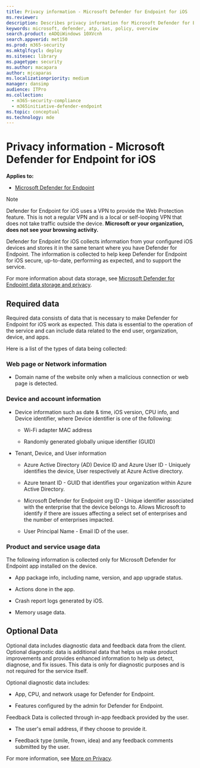 ```yaml
---
title: Privacy information - Microsoft Defender for Endpoint for iOS
ms.reviewer: 
description: Describes privacy information for Microsoft Defender for Endpoint for iOS
keywords: microsoft, defender, atp, ios, policy, overview
search.product: eADQiWindows 10XVcnh
search.appverid: met150
ms.prod: m365-security
ms.mktglfcycl: deploy
ms.sitesec: library
ms.pagetype: security
ms.author: macapara
author: mjcaparas
ms.localizationpriority: medium
manager: dansimp
audience: ITPro
ms.collection: 
  - m365-security-compliance
  - m365initiative-defender-endpoint
ms.topic: conceptual
ms.technology: mde
---
```


# Privacy information - Microsoft Defender for Endpoint for iOS

**Applies to:**

- [Microsoft Defender for Endpoint](microsoft-defender-atp-ios.md)

> [!NOTE]
> Defender for Endpoint for iOS uses a VPN to provide the Web Protection feature. This is not a regular VPN and is a local or self-looping VPN that does not take traffic outside the device. **Microsoft or your organization, does not see your browsing activity.**

Defender for Endpoint for iOS collects information from your configured iOS devices and stores it in the same tenant where you have Defender for Endpoint. The information is collected to help keep Defender for Endpoint for iOS secure, up-to-date, performing as expected, and to support the service.

For more information about data storage, see [Microsoft Defender for Endpoint data storage and privacy](data-storage-privacy.md).

## Required data 

Required data consists of data that is necessary to make Defender for Endpoint for iOS work as expected. This data is essential to the operation of the service and can include data related to the end user, organization, device, and apps. 

Here is a list of the types of data being collected: 

### Web page or Network information 

- Domain name of the website only when a malicious connection or web page is detected. 

### Device and account information 

- Device information such as date & time, iOS version, CPU info, and Device identifier, where Device identifier is one of the following: 

    - Wi-Fi adapter MAC address 

    - Randomly generated globally unique identifier (GUID) 

- Tenant, Device, and User information 

    - Azure Active Directory (AD) Device ID and Azure User ID - Uniquely identifies the device, User respectively at Azure Active directory. 

    - Azure tenant ID - GUID that identifies your organization within Azure Active Directory. 

    - Microsoft Defender for Endpoint org ID - Unique identifier associated with the enterprise that the device belongs to. Allows Microsoft to identify if there are issues affecting a select set of enterprises and the number of enterprises impacted. 

    - User Principal Name - Email ID of the user. 

### Product and service usage data 

The following information is collected only for Microsoft Defender for Endpoint app installed on the device. 

- App package info, including name, version, and app upgrade status. 

- Actions done in the app. 

- Crash report logs generated by iOS. 

- Memory usage data. 

## Optional Data 

Optional data includes diagnostic data and feedback data from the client. Optional diagnostic data is additional data that helps us make product improvements and provides enhanced information to help us detect, diagnose, and fix issues. This data is only for diagnostic purposes and is not required for the service itself. 

Optional diagnostic data includes: 

- App, CPU, and network usage for Defender for Endpoint. 

- Features configured by the admin for Defender for Endpoint. 

Feedback Data is collected through in-app feedback provided by the user. 

- The user's email address, if they choose to provide it.

- Feedback type (smile, frown, idea) and any feedback comments submitted by the user. 

For more information, see [More on Privacy](https://aka.ms/mdatpiosprivacystatement).


